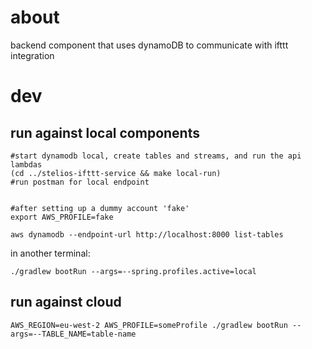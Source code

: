 # about
backend component that uses dynamoDB to communicate with ifttt integration

# dev
## run against local components

```
#start dynamodb local, create tables and streams, and run the api lambdas
(cd ../stelios-ifttt-service && make local-run)
#run postman for local endpoint


#after setting up a dummy account 'fake'
export AWS_PROFILE=fake

aws dynamodb --endpoint-url http://localhost:8000 list-tables

```

in another terminal:

```
./gradlew bootRun --args=--spring.profiles.active=local
```

## run against cloud
```
AWS_REGION=eu-west-2 AWS_PROFILE=someProfile ./gradlew bootRun --args=--TABLE_NAME=table-name
```